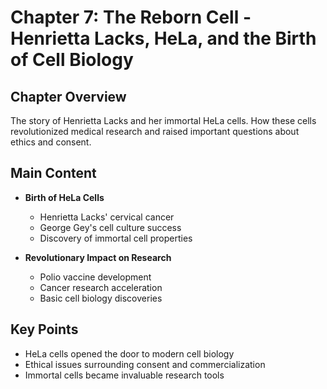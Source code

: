 # Chapter 7: The Reborn Cell - Henrietta Lacks, HeLa, and the Birth of Cell Biology

## Chapter Overview
The story of Henrietta Lacks and her immortal HeLa cells. How these cells revolutionized medical research and raised important questions about ethics and consent.

## Main Content
- **Birth of HeLa Cells**
  - Henrietta Lacks' cervical cancer
  - George Gey's cell culture success
  - Discovery of immortal cell properties

- **Revolutionary Impact on Research**
  - Polio vaccine development
  - Cancer research acceleration
  - Basic cell biology discoveries

## Key Points
- HeLa cells opened the door to modern cell biology
- Ethical issues surrounding consent and commercialization
- Immortal cells became invaluable research tools